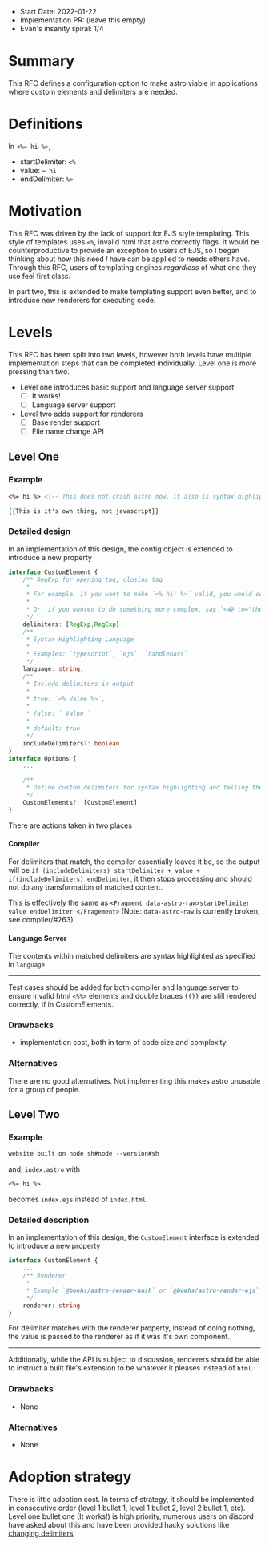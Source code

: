 - Start Date: 2022-01-22
- Implementation PR: (leave this empty)
- Evan's insanity spiral: 1/4
# Summary
This RFC defines a configuration option to make astro viable in applications where custom elements and delimiters are needed.
# Definitions
In `<%= hi %>`,
* startDelimiter: `<%`
* value: `= hi `
* endDelimiter: `%>`
# Motivation
This RFC was driven by the lack of support for EJS style templating. This style of templates uses `<%`, invalid html that astro correctly flags. It would be counterproductive to provide an exception to users of EJS, so I began thinking about how this need *I* have can be applied to needs others have. Through this RFC, users of templating engines *regardless* of what one they use feel first class.

In part two, this is extended to make templating support even better, and to introduce new renderers for executing code.
# Levels
This RFC has been split into two levels, however both levels have multiple implementation steps that can be completed individually. Level one is more pressing than two.
- Level one introduces basic support and language server support
	- [ ] It works!
	- [ ] Language server support
- Level two adds support for renderers
	- [ ] Base render support
	- [ ] File name change API
## Level One
### Example
```html
<%= hi %> <!-- This does not crash astro now, it also is syntax highlighted like ejs templates would be -->
```

```html
{{This is it's own thing, not javascript}}
```
### Detailed design
In an implementation of this design, the config object is extended to introduce a new property

```ts
interface CustomElement {
    /** RegExp for opening tag, closing tag
     * 
     * For example, if you want to make `<% hi! %>` valid, you would set match to be `[/<%/,/%>/]`
     * 
     * Or, if you wanted to do something more complex, say `<😂 to="the" world>:)</😂>`, you could write a regexp like `[/<😂.*?>/,/<\/😂>/]`
     */
	delimiters: [RegExp,RegExp]
    /**
     * Syntax Highlighting Language
     * 
     * Examples: `typescript`, `ejs`, `handlebars`
     */
	language: string,
	/**
	 * Include delimiters in output
	 * 
	 * true: `<% Value %>`,
	 * 
	 * false: ` Value `
	 * 
	 * default: true
	 */
	includeDelimiters?: boolean
}
interface Options {
	...

    /**
     * Define custom delimiters for syntax highlighting and telling the compiler to leave you alone.
     */
	CustomElements?: [CustomElement]
}
```
There are actions taken in two places
#### Compiler
For delimiters that match, the compiler essentially leaves it be, so the output will be `if (includeDelimiters) startDelimiter + value + if(includeDelimiters) endDelimiter`, it then stops processing and should not do any transformation of matched content.

This is effectively the same as `<Fragment data-astro-raw>startDelimiter value endDelimiter </Fragement>` (Note: `data-astro-raw`  is currently broken, see compiler/#263)
#### Language Server
The contents within matched delimiters are syntax highlighted as specified in `language`

---
 Test cases should be added for both compiler and language server to ensure invalid html `<%%>` elements and double braces `{{}}` are still rendered correctly, if in CustomElements.
### Drawbacks
- implementation cost, both in term of code size and complexity
### Alternatives
There are no good alternatives. Not implementing this makes astro unusable for a group of people.
## Level Two
### Example
```html
website built on node sh#node --version#sh
```
and, `index.astro` with
```html
<%= hi %>
```
becomes `index.ejs` instead of `index.html`
### Detailed description
In an implementation of this design, the `CustomElement` interface is extended to introduce a new property
```ts
interface CustomElement {
	...
    /** Renderer
     *
	 * Example `@boehs/astro-render-bash` or `@boehs/astro-render-ejs`
	 */
	renderer: string
}
```

For delimiter matches with the renderer property, instead of doing nothing, the value is passed to the renderer as if it was it's own component.

---
Additionally, while the API is subject to discussion, renderers should be able to instruct a built file's extension to be whatever it pleases instead of `html`.
### Drawbacks
- None
### Alternatives
* None
# Adoption strategy
There is little adoption cost. In terms of strategy, it should be implemented in consecutive order (level 1 bullet 1, level 1 bullet 2, level 2 bullet 1, etc). Level one bullet one (It works!) is high priority, numerous users on discord have asked about this and have been provided hacky solutions like [changing delimiters](https://stackblitz.com/edit/astroeta?file=astro%2Fsrc%2Fpages%2Findex.astro)